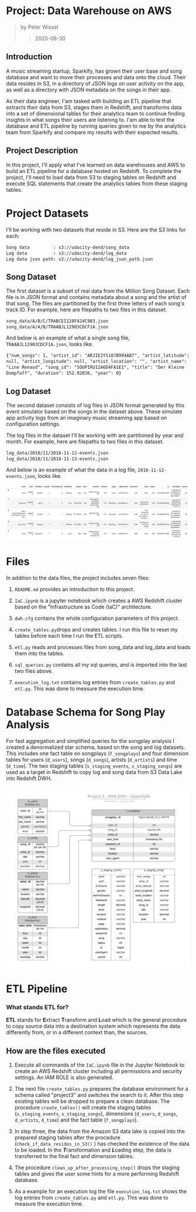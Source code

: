# Project: Data Warehouse on AWS
> by Peter Wissel
>> 2020-06-30

## Introduction
A music streaming startup, Sparkify, has grown their user base and song database and want to move their processes and 
data onto the cloud. Their data resides in S3, in a directory of JSON logs on user activity on the app, as well as a 
directory with JSON metadata on the songs in their app.

As their data engineer, I'am tasked with building an ETL pipeline that extracts their data from S3, stages them in 
Redshift, and transforms data into a set of dimensional tables for their analytics team to continue finding insights in 
what songs their users are listening to. I'am able to test the database and ETL pipeline by running queries given 
to me by the analytics team from Sparkify and compare my results with their expected results.

## Project Description
In this project, I'll apply what I've learned on data warehouses and AWS to build an ETL pipeline for a database 
hosted on Redshift. To complete the project, I'll need to load data from S3 to staging tables on Redshift and 
execute SQL statements that create the analytics tables from these staging tables.



# Project Datasets

I'll be working with two datasets that reside in S3. Here are the S3 links for each:

    Song data         : s3://udacity-dend/song_data
    Log data          : s3://udacity-dend/log_data
    Log data json path: s3://udacity-dend/log_json_path.json

## Song Dataset

The first dataset is a subset of real data from the Million Song Dataset. Each file is in JSON format and contains 
metadata about a song and the artist of that song. The files are partitioned by the first three letters of each song's 
track ID. For example, here are filepaths to two files in this dataset.

    song_data/A/B/C/TRABCEI128F424C983.json
    song_data/A/A/B/TRAABJL12903CDCF1A.json

And below is an example of what a single song file, `TRAABJL12903CDCF1A.json`, looks like.

    {"num_songs": 1, "artist_id": "ARJIE2Y1187B994AB7", "artist_latitude": null, "artist_longitude": null, "artist_location": "", "artist_name": "Line Renaud", "song_id": "SOUPIRU12A6D4FA1E1", "title": "Der Kleine Dompfaff", "duration": 152.92036, "year": 0}

## Log Dataset

The second dataset consists of log files in JSON format generated by this event simulator based on the songs in the 
dataset above. These simulate app activity logs from an imaginary music streaming app based on configuration settings.

The log files in the dataset I'll be working with are partitioned by year and month. For example, here are filepaths 
to two files in this dataset.

    log_data/2018/11/2018-11-12-events.json
    log_data/2018/11/2018-11-13-events.json

And below is an example of what the data in a log file, `2018-11-12-events.json`, looks like.

![Example of what's inside a data log file](data/pictures/log-data.png "Example of what's inside a data log file")


# Files

In addition to the data files, the project includes seven files:

1. `README.md` provides an introduction to this project.

2. `IaC.ipynb` is a jupyter notebook which creates a AWS Redshift cluster based on the "Infrastructure as Code (IaC)" 
architecture.  

3. `dwh.cfg` contains the whole configuration parameters of this project.

4. `create_tables.py`drops and creates tables. I run this file to reset my tables before each time I run the ETL 
    scripts.
    
5. `etl.py` reads and processes files from song_data and log_data and loads them into the tables.

6. `sql_queries.py` contains all my sql queries, and is imported into the last two files above.

7. `execution_log.txt` contains log entries from `create_tables.py` and  `etl.py`. This was done to measure the 
execution time.


# Database Schema for Song Play Analysis

For fast aggregation and simplified queries for the songplay analysis I created a denormalized star schema, based on the 
song and log datasets. This includes one fact table on songplays (`f_songplays`) and four dimension tables for users 
(`d_users`), songs (`d_songs`), artists (`d_artists`) and time (`d_time`). The two staging tables (`s_staging_events`, 
`s_staging_songs`) are used as a target in Redshift to copy log and song data from S3 Data Lake into Redshift DWH.  
  
![sparkifydb](data/pictures/Sparkifydb_Project3_AWS_DWH.png "Star Schema of sparkifydb")


# ETL Pipeline

### What stands ETL for?
**ETL** stands for **E**xtract **T**ransform and **L**oad which is the general procedure to copy source data into a 
destination system which represents the data differently from, or in a different context than, the sources.

## How are the files executed

1. Execute all commands of the `IaC.ipynb` file in the Jupyter Notebook to create an AWS Redshift cluster including all 
permissions and security settings. An IAM ROLE is also generated. 

2. The next file `create_tables.py` prepares the database environment for a schema called "project3" and switches the 
search to it. After this step existing tables will be dropped to prepare a clean database. The procedure `create_tables()` 
will create the staging tables (`s_staging_events`, `s_staging_songs`), dimensions (`d_users`, `d_songs`, `d_artists`, 
`d_time`) and the fact table (`f_songplays`). 

3. In step three, the data from the Amazon S3 data lake is copied into the prepared staging tables after the 
procedure (`check_if_data_resides_in_S3()` ) has checked the existence of the data to be loaded. In the 
***T***ransformation and ***L***oading step, the data is transferred to the final fact and dimension tables.

4. The procedure `clean_up_after_processing_step()` drops the staging tables and gives the user some hints for a more 
performing Redshift database.

5. As a example for an execution log the file `execution_log.txt` shows the log entries from `create_tables.py` and  `etl.py`. This was done to measure the 
execution time.